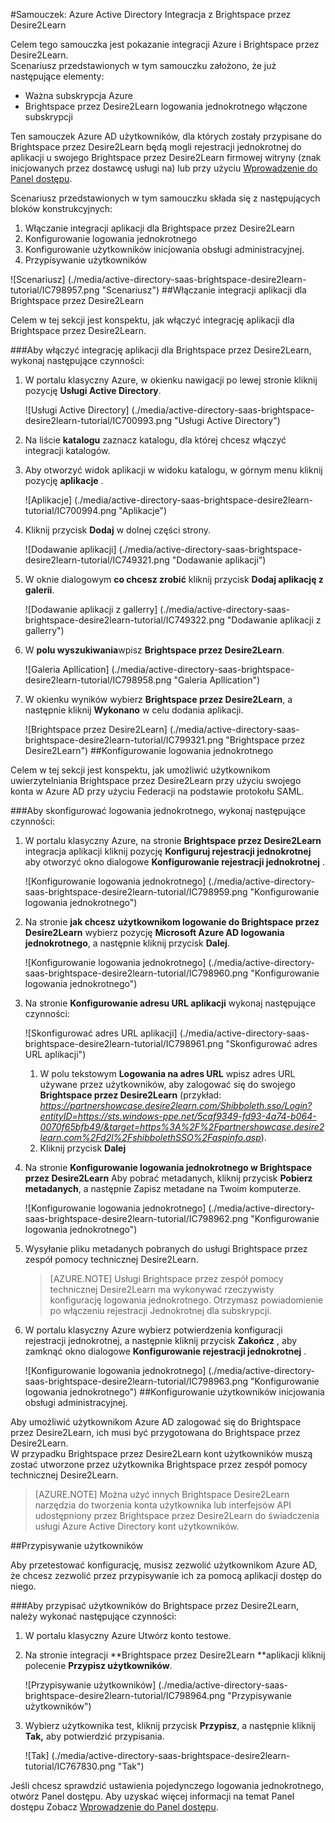 <properties 
    pageTitle="Samouczek: Azure Active Directory Integracja z Brightspace przez Desire2Learn | Microsoft Azure" 
    description="Dowiedz się, jak użyć Brightspace przez Desire2Learn z usługi Azure Active Directory w celu włączenia rejestracji jednokrotnej, automatycznego inicjowania obsługi administracyjnej i nie tylko!" 
    services="active-directory" 
    authors="jeevansd"  
    documentationCenter="na" 
    manager="femila"/>
<tags 
    ms.service="active-directory" 
    ms.devlang="na" 
    ms.topic="article" 
    ms.tgt_pltfrm="na" 
    ms.workload="identity" 
    ms.date="09/29/2016" 
    ms.author="jeedes" />

#<a name="tutorial-azure-active-directory-integration-with-brightspace-by-desire2learn"></a>Samouczek: Azure Active Directory Integracja z Brightspace przez Desire2Learn

Celem tego samouczka jest pokazanie integracji Azure i Brightspace przez Desire2Learn.  
Scenariusz przedstawionych w tym samouczku założono, że już następujące elementy:

-   Ważna subskrypcja Azure
-   Brightspace przez Desire2Learn logowania jednokrotnego włączone subskrypcji

Ten samouczek Azure AD użytkowników, dla których zostały przypisane do Brightspace przez Desire2Learn będą mogli rejestracji jednokrotnej do aplikacji u swojego Brightspace przez Desire2Learn firmowej witryny (znak inicjowanych przez dostawcę usługi na) lub przy użyciu [Wprowadzenie do Panel dostępu](active-directory-saas-access-panel-introduction.md).

Scenariusz przedstawionych w tym samouczku składa się z następujących bloków konstrukcyjnych:

1.  Włączanie integracji aplikacji dla Brightspace przez Desire2Learn
2.  Konfigurowanie logowania jednokrotnego
3.  Konfigurowanie użytkowników inicjowania obsługi administracyjnej.
4.  Przypisywanie użytkowników

![Scenariusz] (./media/active-directory-saas-brightspace-desire2learn-tutorial/IC798957.png "Scenariusz")
##<a name="enabling-the-application-integration-for-brightspace-by-desire2learn"></a>Włączanie integracji aplikacji dla Brightspace przez Desire2Learn

Celem w tej sekcji jest konspektu, jak włączyć integrację aplikacji dla Brightspace przez Desire2Learn.

###<a name="to-enable-the-application-integration-for-brightspace-by-desire2learn-perform-the-following-steps"></a>Aby włączyć integrację aplikacji dla Brightspace przez Desire2Learn, wykonaj następujące czynności:

1.  W portalu klasyczny Azure, w okienku nawigacji po lewej stronie kliknij pozycję **Usługi Active Directory**.

    ![Usługi Active Directory] (./media/active-directory-saas-brightspace-desire2learn-tutorial/IC700993.png "Usługi Active Directory")

2.  Na liście **katalogu** zaznacz katalogu, dla której chcesz włączyć integracji katalogów.

3.  Aby otworzyć widok aplikacji w widoku katalogu, w górnym menu kliknij pozycję **aplikacje** .

    ![Aplikacje] (./media/active-directory-saas-brightspace-desire2learn-tutorial/IC700994.png "Aplikacje")

4.  Kliknij przycisk **Dodaj** w dolnej części strony.

    ![Dodawanie aplikacji] (./media/active-directory-saas-brightspace-desire2learn-tutorial/IC749321.png "Dodawanie aplikacji")

5.  W oknie dialogowym **co chcesz zrobić** kliknij przycisk **Dodaj aplikację z galerii**.

    ![Dodawanie aplikacji z gallerry] (./media/active-directory-saas-brightspace-desire2learn-tutorial/IC749322.png "Dodawanie aplikacji z gallerry")

6.  W **polu wyszukiwania**wpisz **Brightspace przez Desire2Learn**.

    ![Galeria Apllication] (./media/active-directory-saas-brightspace-desire2learn-tutorial/IC798958.png "Galeria Apllication")

7.  W okienku wyników wybierz **Brightspace przez Desire2Learn**, a następnie kliknij **Wykonano** w celu dodania aplikacji.

    ![Brightspace przez Desire2Learn] (./media/active-directory-saas-brightspace-desire2learn-tutorial/IC799321.png "Brightspace przez Desire2Learn")
##<a name="configuring-single-sign-on"></a>Konfigurowanie logowania jednokrotnego

Celem w tej sekcji jest konspektu, jak umożliwić użytkownikom uwierzytelniania Brightspace przez Desire2Learn przy użyciu swojego konta w Azure AD przy użyciu Federacji na podstawie protokołu SAML.

###<a name="to-configure-single-sign-on-perform-the-following-steps"></a>Aby skonfigurować logowania jednokrotnego, wykonaj następujące czynności:

1.  W portalu klasyczny Azure, na stronie **Brightspace przez Desire2Learn** integracja aplikacji kliknij pozycję **Konfiguruj rejestracji jednokrotnej** aby otworzyć okno dialogowe **Konfigurowanie rejestracji jednokrotnej** .

    ![Konfigurowanie logowania jednokrotnego] (./media/active-directory-saas-brightspace-desire2learn-tutorial/IC798959.png "Konfigurowanie logowania jednokrotnego")

2.  Na stronie **jak chcesz użytkownikom logowanie do Brightspace przez Desire2Learn** wybierz pozycję **Microsoft Azure AD logowania jednokrotnego**, a następnie kliknij przycisk **Dalej**.

    ![Konfigurowanie logowania jednokrotnego] (./media/active-directory-saas-brightspace-desire2learn-tutorial/IC798960.png "Konfigurowanie logowania jednokrotnego")

3.  Na stronie **Konfigurowanie adresu URL aplikacji** wykonaj następujące czynności:

    ![Skonfigurować adres URL aplikacji] (./media/active-directory-saas-brightspace-desire2learn-tutorial/IC798961.png "Skonfigurować adres URL aplikacji")

    1.  W polu tekstowym **Logowania na adres URL** wpisz adres URL używane przez użytkowników, aby zalogować się do swojego **Brightspace przez Desire2Learn** (przykład: *https://partnershowcase.desire2learn.com/Shibboleth.sso/Login?entityID=https://sts.windows-ppe.net/5caf9349-fd93-4a74-b064-0070f65bfb49/&target=https%3A%2F%2Fpartnershowcase.desire2learn.com%2Fd2l%2FshibbolethSSO%2Faspinfo.asp*).
    2.  Kliknij przycisk **Dalej**

4.  Na stronie **Konfigurowanie logowania jednokrotnego w Brightspace przez Desire2Learn** Aby pobrać metadanych, kliknij przycisk **Pobierz metadanych**, a następnie Zapisz metadane na Twoim komputerze.

    ![Konfigurowanie logowania jednokrotnego] (./media/active-directory-saas-brightspace-desire2learn-tutorial/IC798962.png "Konfigurowanie logowania jednokrotnego")

5.  Wysyłanie pliku metadanych pobranych do usługi Brightspace przez zespół pomocy technicznej Desire2Learn.

    >[AZURE.NOTE] Usługi Brightspace przez zespół pomocy technicznej Desire2Learn ma wykonywać rzeczywisty konfigurację logowania jednokrotnego.
Otrzymasz powiadomienie po włączeniu rejestracji Jednokrotnej dla subskrypcji.

6.  W portalu klasyczny Azure wybierz potwierdzenia konfiguracji rejestracji jednokrotnej, a następnie kliknij przycisk **Zakończ** , aby zamknąć okno dialogowe **Konfigurowanie rejestracji jednokrotnej** .

    ![Konfigurowanie logowania jednokrotnego] (./media/active-directory-saas-brightspace-desire2learn-tutorial/IC798963.png "Konfigurowanie logowania jednokrotnego")
##<a name="configuring-user-provisioning"></a>Konfigurowanie użytkowników inicjowania obsługi administracyjnej.

Aby umożliwić użytkownikom Azure AD zalogować się do Brightspace przez Desire2Learn, ich musi być przygotowana do Brightspace przez Desire2Learn.  
W przypadku Brightspace przez Desire2Learn kont użytkowników muszą zostać utworzone przez użytkownika Brightspace przez zespół pomocy technicznej Desire2Learn.

>[AZURE.NOTE] Można użyć innych Brightspace Desire2Learn narzędzia do tworzenia konta użytkownika lub interfejsów API udostępniony przez Brightspace przez Desire2Learn do świadczenia usługi Azure Active Directory kont użytkowników.

##<a name="assigning-users"></a>Przypisywanie użytkowników

Aby przetestować konfigurację, musisz zezwolić użytkownikom Azure AD, że chcesz zezwolić przez przypisywanie ich za pomocą aplikacji dostęp do niego.

###<a name="to-assign-users-to-brightspace-by-desire2learn-perform-the-following-steps"></a>Aby przypisać użytkowników do Brightspace przez Desire2Learn, należy wykonać następujące czynności:

1.  W portalu klasyczny Azure Utwórz konto testowe.

2.  Na stronie integracji **Brightspace przez Desire2Learn **aplikacji kliknij polecenie **Przypisz użytkowników**.

    ![Przypisywanie użytkowników] (./media/active-directory-saas-brightspace-desire2learn-tutorial/IC798964.png "Przypisywanie użytkowników")

3.  Wybierz użytkownika test, kliknij przycisk **Przypisz**, a następnie kliknij **Tak,** aby potwierdzić przypisania.

    ![Tak] (./media/active-directory-saas-brightspace-desire2learn-tutorial/IC767830.png "Tak")

Jeśli chcesz sprawdzić ustawienia pojedynczego logowania jednokrotnego, otwórz Panel dostępu. Aby uzyskać więcej informacji na temat Panel dostępu Zobacz [Wprowadzenie do Panel dostępu](active-directory-saas-access-panel-introduction.md).
